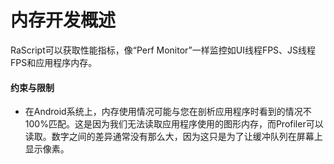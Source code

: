 # 内存开发概述

RaScript可以获取性能指标，像“Perf Monitor”一样监控如UI线程FPS、JS线程FPS和应用程序内存。

#### 约束与限制

* 在Android系统上，内存使用情况可能与您在剖析应用程序时看到的情况不100%匹配。这是因为我们无法读取应用程序使用的图形内存，而Profiler可以读取。数字之间的差异通常没有那么大，因为这只是为了让缓冲队列在屏幕上显示像素。
